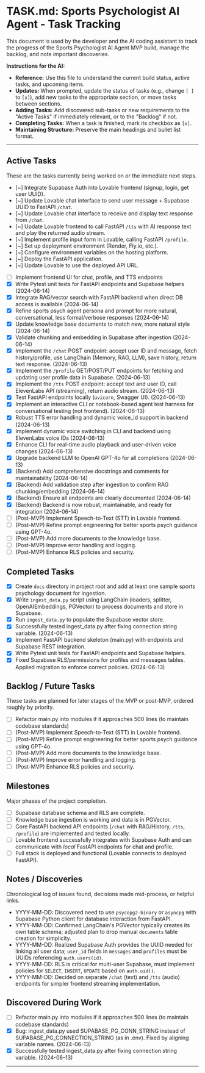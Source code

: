 # TASK.md: Sports Psychologist AI Agent - Task Tracking

This document is used by the developer and the AI coding assistant to track the progress of the Sports Psychologist AI Agent MVP build, manage the backlog, and note important discoveries.

**Instructions for the AI:**

*   **Reference:** Use this file to understand the current build status, active tasks, and upcoming items.
*   **Updates:** When prompted, update the status of tasks (e.g., change `[ ]` to `[x]`), add new tasks to the appropriate section, or move tasks between sections.
*   **Adding Tasks:** Add discovered sub-tasks or new requirements to the "Active Tasks" if immediately relevant, or to the "Backlog" if not.
*   **Completing Tasks:** When a task is finished, mark its checkbox as `[x]`.
*   **Maintaining Structure:** Preserve the main headings and bullet list format.

---

## Active Tasks

These are the tasks currently being worked on or the immediate next steps.

*   [~] Integrate Supabase Auth into Lovable frontend (signup, login, get user UUID).
*   [~] Update Lovable chat interface to send user message + Supabase UUID to FastAPI `/chat`.
*   [~] Update Lovable chat interface to receive and display text response from `/chat`.
*   [~] Update Lovable frontend to call FastAPI `/tts` with AI response text and play the returned audio stream.
*   [~] Implement profile input form in Lovable, calling FastAPI `/profile`.
*   [~] Set up deployment environment (Render, Fly.io, etc.).
*   [~] Configure environment variables on the hosting platform.
*   [~] Deploy the FastAPI application.
*   [~] Update Lovable to use the deployed API URL.
*   [ ] Implement frontend UI for chat, profile, and TTS endpoints
*   [x] Write Pytest unit tests for FastAPI endpoints and Supabase helpers (2024-06-14)
*   [x] Integrate RAG/vector search with FastAPI backend when direct DB access is available (2024-06-14)
*   [x] Refine sports psych agent persona and prompt for more natural, conversational, less formal/verbose responses (2024-06-14)
*   [x] Update knowledge base documents to match new, more natural style (2024-06-14)
*   [x] Validate chunking and embedding in Supabase after ingestion (2024-06-14)
*   [x] Implement the `/chat` POST endpoint: accept user ID and message, fetch history/profile, use LangChain (Memory, RAG, LLM), save history, return text response. (2024-06-13)
*   [x] Implement the `/profile` GET/POST/PUT endpoints for fetching and updating user profile data in Supabase. (2024-06-13)
*   [x] Implement the `/tts` POST endpoint: accept text and user ID, call ElevenLabs API (streaming), return audio stream. (2024-06-13)
*   [x] Test FastAPI endpoints locally (`uvicorn`, Swagger UI). (2024-06-13)
*   [x] Implement an interactive CLI or notebook-based agent test harness for conversational testing (not frontend). (2024-06-13)
*   [x] Robust TTS error handling and dynamic voice_id support in backend (2024-06-13)
*   [x] Implement dynamic voice switching in CLI and backend using ElevenLabs voice IDs (2024-06-13)
*   [x] Enhance CLI for real-time audio playback and user-driven voice changes (2024-06-13)
*   [x] Upgrade backend LLM to OpenAI GPT-4o for all completions (2024-06-13)
*   [x] (Backend) Add comprehensive docstrings and comments for maintainability (2024-06-14)
*   [x] (Backend) Add validation step after ingestion to confirm RAG chunking/embedding (2024-06-14)
*   [x] (Backend) Ensure all endpoints are clearly documented (2024-06-14)
*   [x] (Backend) Backend is now robust, maintainable, and ready for integration (2024-06-14)
*   [ ] (Post-MVP) Implement Speech-to-Text (STT) in Lovable frontend.
*   [ ] (Post-MVP) Refine prompt engineering for better sports psych guidance using GPT-4o.
*   [ ] (Post-MVP) Add more documents to the knowledge base.
*   [ ] (Post-MVP) Improve error handling and logging.
*   [ ] (Post-MVP) Enhance RLS policies and security.

## Completed Tasks

*   [x] Create `docs` directory in project root and add at least one sample sports psychology document for ingestion.
*   [x] Write `ingest_data.py` script using LangChain (loaders, splitter, OpenAIEmbeddings, PGVector) to process documents and store in Supabase.
*   [x] Run `ingest_data.py` to populate the Supabase vector store.
*   [x] Successfully tested ingest_data.py after fixing connection string variable. (2024-06-13)
*   [x] Implement FastAPI backend skeleton (main.py) with endpoints and Supabase REST integration.
*   [x] Write Pytest unit tests for FastAPI endpoints and Supabase helpers.
*   [x] Fixed Supabase RLS/permissions for profiles and messages tables. Applied migration to enforce correct policies. (2024-06-13)

## Backlog / Future Tasks

These tasks are planned for later stages of the MVP or post-MVP, ordered roughly by priority.

*   [ ] Refactor main.py into modules if it approaches 500 lines (to maintain codebase standards)
*   [ ] (Post-MVP) Implement Speech-to-Text (STT) in Lovable frontend.
*   [ ] (Post-MVP) Refine prompt engineering for better sports psych guidance using GPT-4o.
*   [ ] (Post-MVP) Add more documents to the knowledge base.
*   [ ] (Post-MVP) Improve error handling and logging.
*   [ ] (Post-MVP) Enhance RLS policies and security.

## Milestones

Major phases of the project completion.

*   [ ] Supabase database schema and RLS are complete.
*   [ ] Knowledge base ingestion is working and data is in PGVector.
*   [ ] Core FastAPI backend API endpoints (`/chat` with RAG/History, `/tts`, `/profile`) are implemented and tested locally.
*   [ ] Lovable frontend successfully integrates with Supabase Auth and can communicate with *local* FastAPI endpoints for chat and profile.
*   [ ] Full stack is deployed and functional (Lovable connects to deployed FastAPI).

## Notes / Discoveries

Chronological log of issues found, decisions made mid-process, or helpful links.

*   YYYY-MM-DD: Discovered need to use `psycopg2-binary` or `asyncpg` with Supabase Python client for database interaction from FastAPI.
*   YYYY-MM-DD: Confirmed LangChain's PGVector typically creates its own table schema; adjusted plan to drop manual `documents` table creation for simplicity.
*   YYYY-MM-DD: Realized Supabase Auth provides the UUID needed for linking all user data; `user_id` fields in `messages` and `profiles` must be UUIDs referencing `auth.users(id)`.
*   YYYY-MM-DD: RLS is critical for multi-user Supabase, must implement policies for `SELECT`, `INSERT`, `UPDATE` based on `auth.uid()`.
*   YYYY-MM-DD: Decided on separate `/chat` (text) and `/tts` (audio) endpoints for simpler frontend streaming implementation.

## Discovered During Work

*   [ ] Refactor main.py into modules if it approaches 500 lines (to maintain codebase standards)
*   [x] Bug: ingest_data.py used SUPABASE_PG_CONN_STRING instead of SUPABASE_PG_CONNECTION_STRING (as in .env). Fixed by aligning variable names. (2024-06-13)
*   [x] Successfully tested ingest_data.py after fixing connection string variable. (2024-06-13)

---